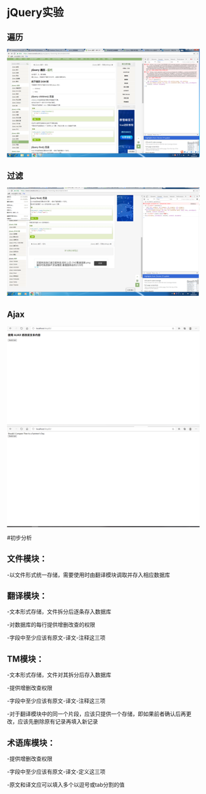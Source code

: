 # jQuery实验

## 遍历
![ktzy02_1 pic](https://github.com/JayKay7812/Database-Theory-2/blob/master/%E8%AF%BE%E5%A0%82%E4%BD%9C%E4%B8%9A02/img/ktzy02_1.png)
## 过滤
![ktzy02_2 pic](https://github.com/JayKay7812/Database-Theory-2/blob/master/%E8%AF%BE%E5%A0%82%E4%BD%9C%E4%B8%9A02/img/ktzy02_2.png)
## Ajax
![ktzy02_3 pic](https://github.com/JayKay7812/Database-Theory-2/blob/master/%E8%AF%BE%E5%A0%82%E4%BD%9C%E4%B8%9A02/img/ktzy02_3.png)
![ktzy02_4 pic](https://github.com/JayKay7812/Database-Theory-2/blob/master/%E8%AF%BE%E5%A0%82%E4%BD%9C%E4%B8%9A02/img/ktzy02_4.png)

#初步分析

## 文件模块：
-以文件形式统一存储，需要使用时由翻译模块调取并存入相应数据库

## 翻译模块：
-文本形式存储，文件拆分后逐条存入数据库

-对数据库的每行提供增删改查的权限

-字段中至少应该有原文-译文-注释这三项

## TM模块：
-文本形式存储，文件对其拆分后存入数据库

-提供增删改查权限

-字段中至少应该有原文-译文-注释这三项

-对于翻译模块中的同一个片段，应该只提供一个存储，即如果前者确认后再更改，应该先删除原有记录再填入新记录

## 术语库模块：
-提供增删改查权限

-字段中至少应该有原文-译文-定义这三项

-原文和译文应可以填入多个以逗号或tab分割的值

